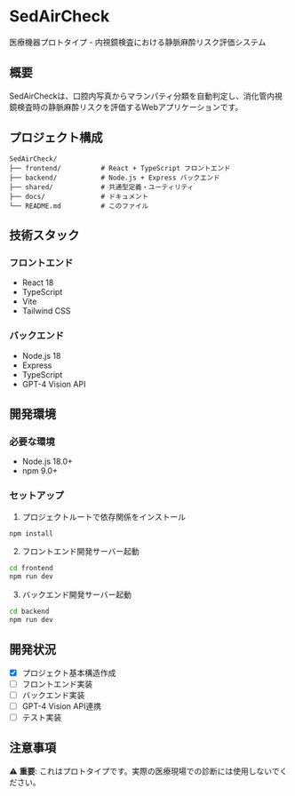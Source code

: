 # SedAirCheck

医療機器プロトタイプ - 内視鏡検査における静脈麻酔リスク評価システム

## 概要

SedAirCheckは、口腔内写真からマランパティ分類を自動判定し、消化管内視鏡検査時の静脈麻酔リスクを評価するWebアプリケーションです。

## プロジェクト構成

```
SedAirCheck/
├── frontend/          # React + TypeScript フロントエンド
├── backend/           # Node.js + Express バックエンド
├── shared/            # 共通型定義・ユーティリティ
├── docs/              # ドキュメント
└── README.md          # このファイル
```

## 技術スタック

### フロントエンド
- React 18
- TypeScript
- Vite
- Tailwind CSS

### バックエンド
- Node.js 18
- Express
- TypeScript
- GPT-4 Vision API

## 開発環境

### 必要な環境
- Node.js 18.0+
- npm 9.0+

### セットアップ

1. プロジェクトルートで依存関係をインストール
```bash
npm install
```

2. フロントエンド開発サーバー起動
```bash
cd frontend
npm run dev
```

3. バックエンド開発サーバー起動
```bash
cd backend
npm run dev
```

## 開発状況

- [x] プロジェクト基本構造作成
- [ ] フロントエンド実装
- [ ] バックエンド実装
- [ ] GPT-4 Vision API連携
- [ ] テスト実装

## 注意事項

⚠️ **重要**: これはプロトタイプです。実際の医療現場での診断には使用しないでください。